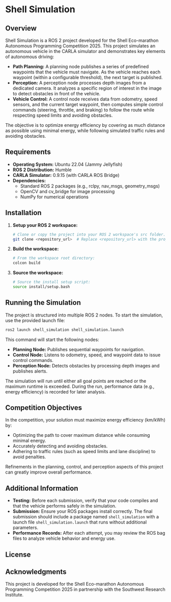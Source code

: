 # Shell Simulation

## Overview

Shell Simulation is a ROS 2 project developed for the Shell Eco-marathon Autonomous Programming Competition 2025. This project simulates an autonomous vehicle in the CARLA simulator and demonstrates key elements of autonomous driving:

- **Path Planning:** A planning node publishes a series of predefined waypoints that the vehicle must navigate. As the vehicle reaches each waypoint (within a configurable threshold), the next target is published.
- **Perception:** A perception node processes depth images from a dedicated camera. It analyzes a specific region of interest in the image to detect obstacles in front of the vehicle.
- **Vehicle Control:** A control node receives data from odometry, speed sensors, and the current target waypoint, then computes simple control commands (steering, throttle, and braking) to follow the route while respecting speed limits and avoiding obstacles.

The objective is to optimize energy efficiency by covering as much distance as possible using minimal energy, while following simulated traffic rules and avoiding obstacles.

## Requirements

- **Operating System:** Ubuntu 22.04 (Jammy Jellyfish)
- **ROS 2 Distribution:** Humble
- **CARLA Simulator:** 0.9.15 (with CARLA ROS Bridge)
- **Dependencies:** 
  - Standard ROS 2 packages (e.g., rclpy, nav_msgs, geometry_msgs)
  - OpenCV and cv_bridge for image processing
  - NumPy for numerical operations

## Installation

1. **Setup your ROS 2 workspace:**

   ```bash
   # Clone or copy the project into your ROS 2 workspace's src folder.
   git clone <repository_url>  # Replace <repository_url> with the project repository URL
   ```

2. **Build the workspace:**

   ```bash
   # From the workspace root directory:
   colcon build
   ```

3. **Source the workspace:**

   ```bash
   # Source the install setup script:
   source install/setup.bash
   ```

## Running the Simulation

The project is structured into multiple ROS 2 nodes. To start the simulation, use the provided launch file:

```bash
ros2 launch shell_simulation shell_simulation.launch
```

This command will start the following nodes:
- **Planning Node:** Publishes sequential waypoints for navigation.
- **Control Node:** Listens to odometry, speed, and waypoint data to issue control commands.
- **Perception Node:** Detects obstacles by processing depth images and publishes alerts.

The simulation will run until either all goal points are reached or the maximum runtime is exceeded. During the run, performance data (e.g., energy efficiency) is recorded for later analysis.

## Competition Objectives

In the competition, your solution must maximize energy efficiency (km/kWh) by:
- Optimizing the path to cover maximum distance while consuming minimal energy.
- Accurately detecting and avoiding obstacles.
- Adhering to traffic rules (such as speed limits and lane discipline) to avoid penalties.

Refinements in the planning, control, and perception aspects of this project can greatly improve overall performance.

## Additional Information

- **Testing:** Before each submission, verify that your code compiles and that the vehicle performs safely in the simulation.
- **Submission:** Ensure your ROS packages install correctly. The final submission should include a package named `shell_simulation` with a launch file `shell_simulation.launch` that runs without additional parameters.
- **Performance Records:** After each attempt, you may review the ROS bag files to analyze vehicle behavior and energy use.

## License

##

## Acknowledgments

This project is developed for the Shell Eco-marathon Autonomous Programming Competition 2025 in partnership with the Southwest Research Institute.
